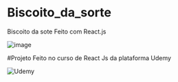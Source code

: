 # Biscoito_da_sorte
Biscoito da sote Feito com React.js

![image](https://user-images.githubusercontent.com/93170497/154714308-322bbdc7-bd69-4ef3-837b-ea562c8df350.png)

#Projeto Feito no curso de React Js da plataforma Udemy

![Udemy](https://www.udemy.com/course/curso-reactjs/learn/lecture/14729512?start=30#questions)
